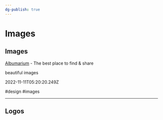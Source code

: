 ```yaml
---
dg-publish: true
---
```


# Images

## Images

[Albumarium](http://albumarium.com) - The best place to find & share

beautiful images

2022-11-11T05:20:20.249Z

#design #images

---

## Logos
